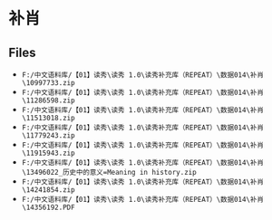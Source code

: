 # 补肖

## Files

- `F:/中文语料库/【01】读秀\读秀 1.0\读秀补充库（REPEAT）\数据014\补肖\10997733.zip`
- `F:/中文语料库/【01】读秀\读秀 1.0\读秀补充库（REPEAT）\数据014\补肖\11286598.zip`
- `F:/中文语料库/【01】读秀\读秀 1.0\读秀补充库（REPEAT）\数据014\补肖\11513018.zip`
- `F:/中文语料库/【01】读秀\读秀 1.0\读秀补充库（REPEAT）\数据014\补肖\11779243.zip`
- `F:/中文语料库/【01】读秀\读秀 1.0\读秀补充库（REPEAT）\数据014\补肖\11915943.zip`
- `F:/中文语料库/【01】读秀\读秀 1.0\读秀补充库（REPEAT）\数据014\补肖\13496022_历史中的意义=Meaning in history.zip`
- `F:/中文语料库/【01】读秀\读秀 1.0\读秀补充库（REPEAT）\数据014\补肖\14241854.zip`
- `F:/中文语料库/【01】读秀\读秀 1.0\读秀补充库（REPEAT）\数据014\补肖\14356192.PDF`
